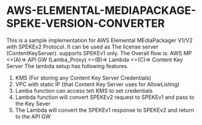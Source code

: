 # AWS-ELEMENTAL-MEDIAPACKAGE-SPEKE-VERSION-CONVERTER
This is a sample implementation for AWS Elemental MEdiaPackager V1/V2 with SPEKEv2 Protocol.
It can be used as 
The license server (ContentKeyServer). supports SPEKEv1 only.
The Overall flow is:
AWS MP <=(A)=> API GW (Lamba_Proxy) <=(B)=> Lambda <=(C)=> Content Key Server
The lambda setup has following features.
1. KMS (For storing any Content Key Server Credentials)
2. VPC with static IP (that Content Key Server uses for AllowListing)
3. Lamba function can access teh KMS to set credentials
4. Lambda function will convert SPEKEv2 request to SPEKEv1 and pass to the Key Sever
5. The Lambda will convert the SPEKEv1 response to SPEKEv2 and return to the API GW


